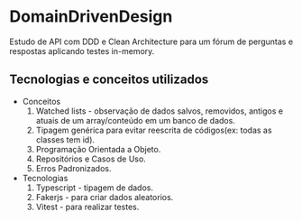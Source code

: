 # DomainDrivenDesign
Estudo de API com DDD e Clean Architecture para um fórum de perguntas e respostas aplicando testes in-memory.
## Tecnologias e conceitos utilizados
+ Conceitos
    1. Watched lists - observação de dados salvos, removidos, antigos e atuais de um array/conteúdo em um banco de dados.
    1. Tipagem genérica para evitar reescrita de códigos(ex: todas as classes tem id).
    1. Programação Orientada a Objeto.
    1. Repositórios e Casos de Uso.
    1. Erros Padronizados.
+ Tecnologias
    1. Typescript - tipagem de dados.
    1. Fakerjs - para criar dados aleatorios.
    1. Vitest - para realizar testes.